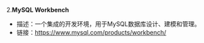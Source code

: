 2.**MySQL Workbench**

- 描述：一个集成的开发环境，用于MySQL数据库设计、建模和管理。
- 链接：https://www.mysql.com/products/workbench/
